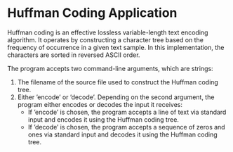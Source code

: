 # Huffman Coding Application

Huffman coding is an effective lossless variable-length text encoding algorithm. It operates by constructing a character tree based on the frequency of occurrence in a given text sample. In this implementation, the characters are sorted in reversed ASCII order.

The program accepts two command-line arguments, which are strings:
1. The filename of the source file used to construct the Huffman coding tree.
2. Either ’encode’ or ’decode’. Depending on the second argument, the program either encodes or decodes the input it receives:
    - If ’encode’ is chosen, the program accepts a line of text via standard input and encodes it using the Huffman coding tree.
    - If ’decode’ is chosen, the program accepts a sequence of zeros and ones via standard input and decodes it using the Huffman coding tree.